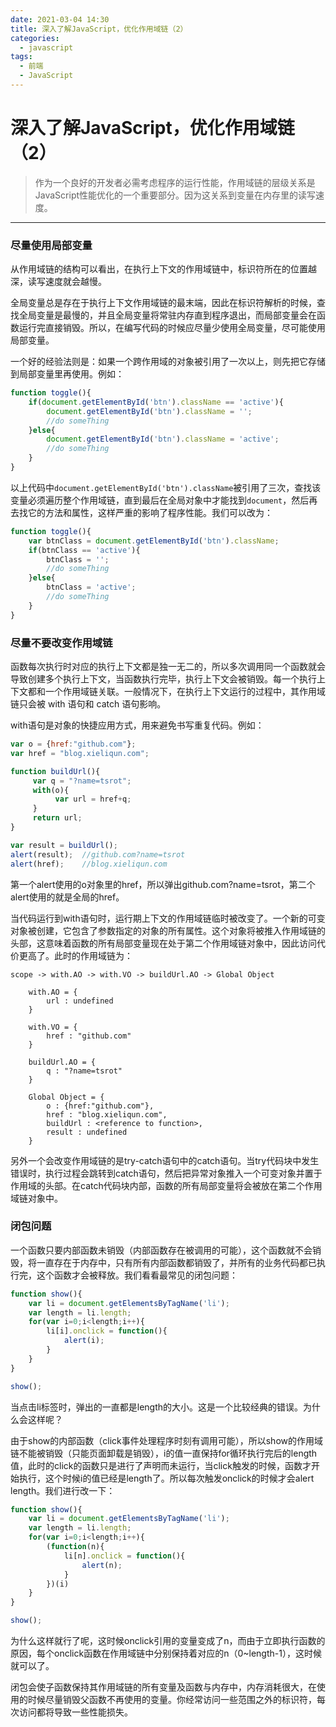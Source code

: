 ```yaml
---
date: 2021-03-04 14:30
title: 深入了解JavaScript，优化作用域链（2）
categories:
  - javascript
tags:
  - 前端
  - JavaScript
---
```


深入了解JavaScript，优化作用域链（2）
========================

> 作为一个良好的开发者必需考虑程序的运行性能，作用域链的层级关系是JavaScript性能优化的一个重要部分。因为这关系到变量在内存里的读写速度。

---

### 尽量使用局部变量

从作用域链的结构可以看出，在执行上下文的作用域链中，标识符所在的位置越深，读写速度就会越慢。

全局变量总是存在于执行上下文作用域链的最末端，因此在标识符解析的时候，查找全局变量是最慢的，并且全局变量将常驻内存直到程序退出，而局部变量会在函数运行完直接销毁。所以，在编写代码的时候应尽量少使用全局变量，尽可能使用局部变量。

一个好的经验法则是：如果一个跨作用域的对象被引用了一次以上，则先把它存储到局部变量里再使用。例如：

```js
function toggle(){
    if(document.getElementById('btn').className == 'active'){
        document.getElementById('btn').className = '';
        //do someThing
    }else{
        document.getElementById('btn').className = 'active';
        //do someThing
    }
}
```

以上代码中`document.getElementById('btn').className`被引用了三次，查找该变量必须遍历整个作用域链，直到最后在全局对象中才能找到`document`，然后再去找它的方法和属性，这样严重的影响了程序性能。我们可以改为：

```js
function toggle(){
    var btnClass = document.getElementById('btn').className;
    if(btnClass == 'active'){
        btnClass = '';
        //do someThing
    }else{
        btnClass = 'active';
        //do someThing
    }
}
```

### 尽量不要改变作用域链

函数每次执行时对应的执行上下文都是独一无二的，所以多次调用同一个函数就会导致创建多个执行上下文，当函数执行完毕，执行上下文会被销毁。每一个执行上下文都和一个作用域链关联。一般情况下，在执行上下文运行的过程中，其作用域链只会被 with 语句和 catch 语句影响。

with语句是对象的快捷应用方式，用来避免书写重复代码。例如：

```js
var o = {href:"github.com"};  
var href = "blog.xieliqun.com";  

function buildUrl(){  
     var q = "?name=tsrot";       
     with(o){ 
          var url = href+q;  
     }      
     return url;  
}

var result = buildUrl();  
alert(result);  //github.com?name=tsrot
alert(href);    //blog.xieliqun.com
```

第一个alert使用的o对象里的href，所以弹出github.com?name=tsrot，第二个alert使用的就是全局的href。

当代码运行到with语句时，运行期上下文的作用域链临时被改变了。一个新的可变对象被创建，它包含了参数指定的对象的所有属性。这个对象将被推入作用域链的头部，这意味着函数的所有局部变量现在处于第二个作用域链对象中，因此访问代价更高了。此时的作用域链为：

``` flow
scope -> with.AO -> with.VO -> buildUrl.AO -> Global Object

    with.AO = {
        url : undefined
    }

    with.VO = {
        href : "github.com"
    }

    buildUrl.AO = {
        q : "?name=tsrot"
    }

    Global Object = {
        o : {href:"github.com"},
        href : "blog.xieliqun.com",
        buildUrl : <reference to function>,
        result : undefined
    }
```

另外一个会改变作用域链的是try-catch语句中的catch语句。当try代码块中发生错误时，执行过程会跳转到catch语句，然后把异常对象推入一个可变对象并置于作用域的头部。在catch代码块内部，函数的所有局部变量将会被放在第二个作用域链对象中。

### 闭包问题

一个函数只要内部函数未销毁（内部函数存在被调用的可能），这个函数就不会销毁，将一直存在于内存中，只有所有内部函数都销毁了，并所有的业务代码都已执行完，这个函数才会被释放。我们看看最常见的闭包问题：

```js
function show(){
    var li = document.getElementsByTagName('li');
    var length = li.length;
    for(var i=0;i<length;i++){
        li[i].onclick = function(){
            alert(i);
        }
    }
}

show();
```

当点击li标签时，弹出的一直都是length的大小。这是一个比较经典的错误。为什么会这样呢？

由于show的内部函数（click事件处理程序时刻有调用可能），所以show的作用域链不能被销毁（只能页面卸载是销毁），i的值一直保持for循环执行完后的length值，此时的click的函数只是进行了声明而未运行，当click触发的时候，函数才开始执行，这个时候i的值已经是length了。所以每次触发onclick的时候才会alert length。我们进行改一下：

```js
function show(){
    var li = document.getElementsByTagName('li');
    var length = li.length;
    for(var i=0;i<length;i++){
        (function(n){
            li[n].onclick = function(){
                alert(n);
            }
        })(i)
    }
}

show();
```

为什么这样就行了呢，这时候onclick引用的变量变成了n，而由于立即执行函数的原因，每个onclick函数在作用域链中分别保持着对应的n（0~length-1），这时候就可以了。

闭包会使子函数保持其作用域链的所有变量及函数与内存中，内存消耗很大，在使用的时候尽量销毁父函数不再使用的变量。你经常访问一些范围之外的标识符，每次访问都将导致一些性能损失。
